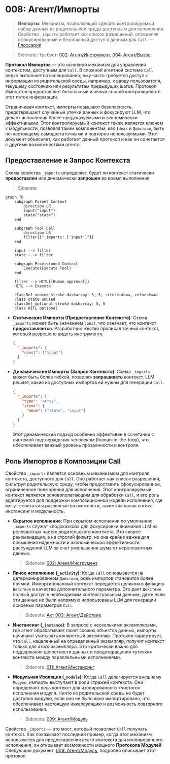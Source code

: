 # 008: Агент/Импорты

> **Импорты:** Механизм, позволяющий сделать контролируемый набор данных из родительской среды доступным для исполнения. Свойство `_imports` работает как список разрешений, определяя сфокусированный и безопасный доступ к данным для `Call`. — [Глоссарий](./000_glossary.md)

> Sidenote: Требует: [002: Агент/Инструмент](./002_agent_tool.md), [004: Агент/Вызов](./004_agent_call.md).

**Протокол Импортов** — это основной механизм для управления контекстом, доступным для `Call`. В сложной агентной системе `Call` редко выполняется изолированно; ему часто требуется доступ к информации из родительской среды, например, к вводу пользователя, текущему состоянию или результатам предыдущих шагов. Протокол Импортов предоставляет безопасный и явный способ контролировать этот поток информации.

Ограничивая контекст, импорты повышают безопасность, предотвращают случайные утечки данных и фокусируют LLM, что делает исполнения более предсказуемыми и экономически эффективными. Этот контролируемый контекст также является ключом к модульности, позволяя таким компонентам, как `Ideas` и `Действия`, быть по-настоящему самодостаточными и повторно используемыми. Этот документ объясняет, как работает данный протокол и как он сочетается с другими возможностями агента.

## Предоставление и Запрос Контекста

Схема свойства `_imports` определяет, будет ли контекст статически **предоставлен** или динамически **запрошен** во время выполнения.

> Sidenote: 
```mermaid
graph TD
    subgraph Parent Context
        direction LR
        input("input")
        state("state")
    end

    subgraph Tool Call
        direction LR
        filter{{"_imports: ['input']"}}
    end

    input --> filter
    state -.-> filter

    subgraph Provisioned Context
        Execute(Execute Tool)
    end

    filter --> HITL{{Human approval}}
    HITL --> Execute

    classDef unused stroke-dasharray: 5, 5, stroke:#aaa, color:#aaa
    class state unused
    classDef optional stroke-dasharray: 5, 5
    class HITL optional
```

- **Статические Импорты (Предоставление Контекста)**: Схема `_imports` может быть значением `const`, что означает, что контекст **предоставляется**. Разработчик жестко прописал точный контекст, который разрешено видеть инструменту.

  ```json
  {
    "_imports": {
      "const": ["input"]
    }
  }
  ```

- **Динамические Импорты (Запрос Контекста)**: Схема `_imports` может быть более гибкой, позволяя **запрашивать** контекст. LLM решает, какие из доступных импортов ей нужны для генерации `Call`.

  ```json
  {
    "_imports": {
      "type": "array",
      "items": {
        "enum": ["state", "input"]
      }
    }
  }
  ```

  Этот динамический подход особенно эффективен в сочетании с системой подтверждения человеком (human-in-the-loop), что обеспечивает важный уровень прозрачности и контроля.

## Роль Импортов в Композиции Call

Свойство `_imports` является основным механизмом для контроля контекста, доступного для `Call`. Оно работает как список разрешений, фильтруя родительскую среду, чтобы предоставить сфокусированное, ограниченное поле зрения для исполнения. Этот контролируемый контекст является основополагающим для обработки `Call`, и его роль адаптируется для поддержки композиционной модели исполнения, где могут сочетаться различные возможности, такие как явная логика, инстансинг и модульность.

- **Скрытое исполнение**: При скрытом исполнении по умолчанию `_imports` служат «подсказкой» для фокусировки внимания LLM на релевантных частях родительского контекста. Это скорее рекомендация, а не строгий фильтр, но она крайне важна для повышения надежности и экономической эффективности рассуждений LLM за счет уменьшения шума от нерелевантных данных.

  > Sidenote: [002: Агент/Инструмент](./002_agent_tool.md).

- **Явное исполнение (`_activity`)**: Когда `Call` основывается на детерминированном `Действии`, роль импортов становится более прямой. Импортированный контекст передается целиком в функцию `Действия` в качестве дополнительного параметра. Это дает `Действию` полный доступ к необходимым контекстуальным данным, даже если эти данные не были напрямую использованы LLM для генерации основных параметров `Call`.

  > Sidenote: [Акт 003: Агент/Действие](./003_agent_activity.md).

- **Инстансинг (`_instance`)**: В запросе с несколькими экземплярами, где агент обрабатывает пакет схожих объектов данных, импорты начинают учитывать конкретный экземпляр. Протокол гарантирует, что `Call`, нацеленный на определенный экземпляр, получит контекст только для _этого_ экземпляра. Это критически важно для поддержания целостности данных и предотвращения «утечки» контекста между параллельными исполнениями.

  > Sidenote: [011: Агент/Инстансинг](./011_agent_instancing.md)

- **Модульная Изоляция (`_module`)**: Когда `Call` делегируется внешнему `Модулю`, импорты выступают в роли стражей контекста. Они определяют _весь_ контекст для изолированного «чистого» исполнения модуля. Ничто из родительской среды не будет доступно модулю, если оно не было явно импортировано, что обеспечивает настоящую инкапсуляцию и возможность повторного использования.

  > Sidenote: [009: Агент/Модуль](./009_agent_module.md)

Свойство `_imports` — это мост, который позволяет `Call` получать контекст. Как показывает последний пример, когда этот механизм используется для предоставления _всего_ контекста для изолированного исполнения, он открывает возможности мощного **Протокола Модулей**. Следующий документ, [009: Агент/Модуль](./009_agent_module.md), подробно описывает этот протокол.